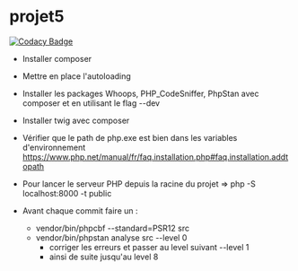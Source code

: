 # projet5

 [![Codacy Badge](https://api.codacy.com/project/badge/Grade/4a1cc3b19be74d1780a36cef4fdd041e)](https://app.codacy.com/gh/alli83/projet5?utm_source=github.com&utm_medium=referral&utm_content=alli83/projet5&utm_campaign=Badge_Grade_Settings)

*   Installer composer

*   Mettre en place l'autoloading

*   Installer les packages Whoops, PHP_CodeSniffer, PhpStan avec composer et en utilisant le flag --dev

 *   Installer twig avec composer

 *   Vérifier que le path de php.exe est bien dans les variables d'environnement https://www.php.net/manual/fr/faq.installation.php#faq.installation.addtopath

 *   Pour lancer le serveur PHP depuis la racine du projet => php -S localhost:8000 -t public

 *   Avant chaque commit faire un :
     *   vendor/bin/phpcbf --standard=PSR12 src
     *   vendor/bin/phpstan analyse src --level 0
         *   corriger les erreurs et passer au level suivant --level 1
         *   ainsi de suite jusqu'au level 8
